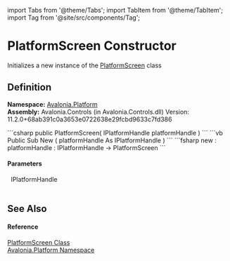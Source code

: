 import Tabs from '@theme/Tabs'; 
import TabItem from '@theme/TabItem'; 
import Tag from '@site/src/components/Tag'; 

# PlatformScreen Constructor


Initializes a new instance of the <a href="T_Avalonia_Platform_PlatformScreen">PlatformScreen</a> class



## Definition
**Namespace:** <a href="N_Avalonia_Platform">Avalonia.Platform</a>  
**Assembly:** Avalonia.Controls (in Avalonia.Controls.dll) Version: 11.2.0+68ab391c0a3653e0722638e29fcbd9633c7fd386

<Tabs groupId="api-code-preview">
<TabItem value="csharp" label="C#">
```csharp
public PlatformScreen(
	IPlatformHandle platformHandle
)
```
</TabItem>
<TabItem value="vb" label="VB">
```vb
Public Sub New ( 
	platformHandle As IPlatformHandle
)
```
</TabItem>
<TabItem value="fsharp" label="F#">
```fsharp
new : 
        platformHandle : IPlatformHandle -> PlatformScreen
```
</TabItem>
</Tabs>



#### Parameters
<dl><dt>  IPlatformHandle</dt><dd> </dd></dl>

## See Also


#### Reference
<a href="T_Avalonia_Platform_PlatformScreen">PlatformScreen Class</a>  
<a href="N_Avalonia_Platform">Avalonia.Platform Namespace</a>  
